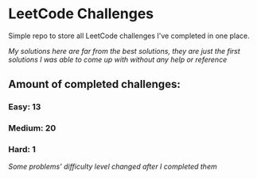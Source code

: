 
# LeetCode Challenges

Simple repo to store all LeetCode challenges I've completed in one place.

<i>My solutions here are far from the best solutions, they are just the first solutions I was able to come up with without any help or reference</i>

## Amount of completed challenges:

### Easy: 13

### Medium: 20

### Hard: 1

<i>Some problems' difficulty level changed after I completed them</i>
